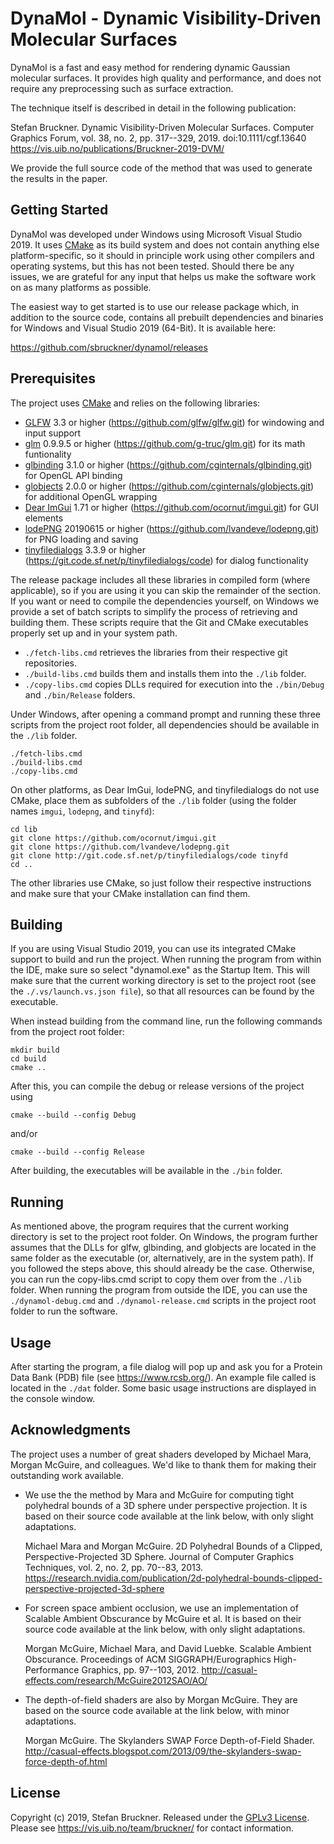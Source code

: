 # DynaMol - Dynamic Visibility-Driven Molecular Surfaces

DynaMol is a fast and easy method for rendering dynamic Gaussian molecular surfaces. It provides high quality and performance, and does not require any preprocessing such as surface extraction.

The technique itself is described in detail in the following publication:

Stefan Bruckner. Dynamic Visibility-Driven Molecular Surfaces. Computer Graphics Forum, vol. 38, no. 2, pp. 317--329, 2019. doi:10.1111/cgf.13640 
https://vis.uib.no/publications/Bruckner-2019-DVM/

We provide the full source code of the method that was used to generate the results in the paper.

## Getting Started

DynaMol was developed under Windows using Microsoft Visual Studio 2019. It uses [CMake](https://cmake.org/) as its build system and does not contain anything else platform-specific, so it should in principle work using other compilers and operating systems, but this has not been tested. Should there be any issues, we are grateful for any input that helps us make the software work on as many platforms as possible.

The easiest way to get started is to use our release package which, in addition to the source code, contains all prebuilt dependencies and binaries for Windows and Visual Studio 2019 (64-Bit). It is available here:

https://github.com/sbruckner/dynamol/releases

## Prerequisites

The project uses [CMake](https://cmake.org/) and relies on the following libraries: 

- [GLFW](https://www.glfw.org/) 3.3 or higher (https://github.com/glfw/glfw.git) for windowing and input support
- [glm](https://glm.g-truc.net/) 0.9.9.5 or higher (https://github.com/g-truc/glm.git) for its math funtionality
- [glbinding](https://github.com/cginternals/glbinding) 3.1.0 or higher (https://github.com/cginternals/glbinding.git) for OpenGL API binding
- [globjects](https://github.com/cginternals/globjects) 2.0.0 or higher (https://github.com/cginternals/globjects.git) for additional OpenGL wrapping
- [Dear ImGui](https://github.com/ocornut/imgui) 1.71 or higher (https://github.com/ocornut/imgui.git) for GUI elements
- [lodePNG](https://lodev.org/lodepng/) 20190615 or higher (https://github.com/lvandeve/lodepng.git) for PNG loading and saving
- [tinyfiledialogs](https://sourceforge.net/projects/tinyfiledialogs/) 3.3.9 or higher (https://git.code.sf.net/p/tinyfiledialogs/code) for dialog functionality

The release package includes all these libraries in compiled form (where applicable), so if you are using it you can skip the remainder of the section. If you want or need to compile the dependencies yourself, on Windows we provide a set of batch scripts to simplify the process of retrieving and building them. These scripts require that the Git and CMake executables properly set up and in your system path.

- ```./fetch-libs.cmd``` retrieves the libraries from their respective git repositories.  
- ```./build-libs.cmd``` builds them and installs them into the ```./lib``` folder.  
- ```./copy-libs.cmd``` copies DLLs required for execution into the ```./bin/Debug``` and ```./bin/Release``` folders. 

Under Windows, after opening a command prompt and running these three scripts from the project root folder, all dependencies should be available in the ```./lib``` folder.

```
./fetch-libs.cmd
./build-libs.cmd
./copy-libs.cmd
```

On other platforms, as Dear ImGui, lodePNG, and tinyfiledialogs do not use CMake, place them as subfolders of the ```./lib``` folder (using the folder names ```imgui```, ```lodepng```, and ```tinyfd```):

```
cd lib
git clone https://github.com/ocornut/imgui.git  
git clone https://github.com/lvandeve/lodepng.git
git clone http://git.code.sf.net/p/tinyfiledialogs/code tinyfd
cd ..
```

The other libraries use CMake, so just follow their respective instructions and make sure that your CMake installation can find them.

## Building

If you are using Visual Studio 2019, you can use its integrated CMake support to build and run the project. When running the program from within the IDE, make sure so select "dynamol.exe" as the Startup Item. This will make sure that the current working directory is set to the project root (see the ```./.vs/launch.vs.json file```), so that all resources can be found by the executable.

When instead building from the command line, run the following commands from the project root folder:

```
mkdir build
cd build
cmake ..
```

After this, you can compile the debug or release versions of the project using 

```
cmake --build --config Debug
```

and/or

```
cmake --build --config Release
```

After building, the executables will be available in the ```./bin``` folder.

## Running

As mentioned above, the program requires that the current working directory is set to the project root folder. On Windows, the program further assumes that the DLLs for glfw, glbinding, and globjects are located in the same folder as the executable (or, alternatively, are in the system path). If you followed the steps above, this should already be the case. Otherwise, you can run the copy-libs.cmd script to copy them over from the ```./lib``` folder. When running the program from outside the IDE, you can use the ```./dynamol-debug.cmd``` and ```./dynamol-release.cmd``` scripts in the project root folder to run the software.

## Usage

After starting the program, a file dialog will pop up and ask you for a Protein Data Bank (PDB) file (see https://www.rcsb.org/). An example file called is located in the ```./dat``` folder. Some basic usage instructions are displayed in the console window.

## Acknowledgments

The project uses a number of great shaders developed by Michael Mara, Morgan  McGuire, and colleagues. We'd like to thank them for making their outstanding work available. 

- We use the the method by Mara and McGuire for computing tight polyhedral bounds of a 3D sphere under perspective projection. It is based on their source code available at the link below, with only slight adaptations. 

    Michael Mara and Morgan McGuire. 2D Polyhedral Bounds of a Clipped,  Perspective-Projected 3D Sphere. Journal of Computer Graphics Techniques,  vol. 2, no. 2, pp. 70--83, 2013.
    https://research.nvidia.com/publication/2d-polyhedral-bounds-clipped-perspective-projected-3d-sphere 

- For screen space ambient occlusion, we use an implementation of Scalable Ambient Obscurance by McGuire et al. It is based on their source code available at the link below, with only slight adaptations. 

  Morgan McGuire, Michael Mara, and David Luebke. Scalable Ambient Obscurance. Proceedings of ACM SIGGRAPH/Eurographics High-Performance Graphics, pp. 97--103, 2012.
  http://casual-effects.com/research/McGuire2012SAO/AO/ 

- The depth-of-field shaders are also by Morgan McGuire. They are based on the source code available at the link below, with minor adaptations. 

  Morgan McGuire. The Skylanders SWAP Force Depth-of-Field Shader.
  http://casual-effects.blogspot.com/2013/09/the-skylanders-swap-force-depth-of.html 

## License

Copyright (c) 2019, Stefan Bruckner. Released under the [GPLv3 License](LICENSE.md).
Please see https://vis.uib.no/team/bruckner/ for contact information.
